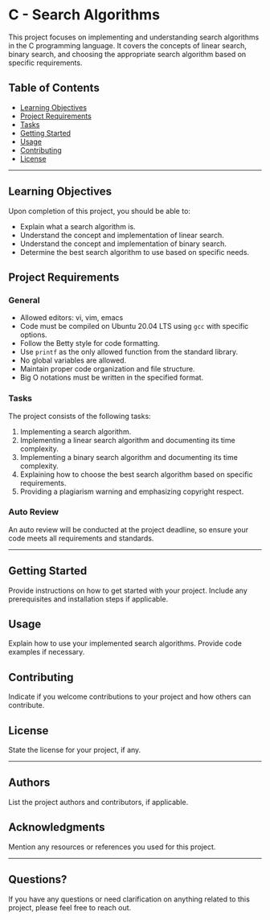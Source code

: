 # C - Search Algorithms

This project focuses on implementing and understanding search algorithms in the C programming language. It covers the concepts of linear search, binary search, and choosing the appropriate search algorithm based on specific requirements.

## Table of Contents

- [Learning Objectives](#learning-objectives)
- [Project Requirements](#project-requirements)
- [Tasks](#tasks)
- [Getting Started](#getting-started)
- [Usage](#usage)
- [Contributing](#contributing)
- [License](#license)

---

## Learning Objectives

Upon completion of this project, you should be able to:

- Explain what a search algorithm is.
- Understand the concept and implementation of linear search.
- Understand the concept and implementation of binary search.
- Determine the best search algorithm to use based on specific needs.

## Project Requirements

### General

- Allowed editors: vi, vim, emacs
- Code must be compiled on Ubuntu 20.04 LTS using `gcc` with specific options.
- Follow the Betty style for code formatting.
- Use `printf` as the only allowed function from the standard library.
- No global variables are allowed.
- Maintain proper code organization and file structure.
- Big O notations must be written in the specified format.

### Tasks

The project consists of the following tasks:

1. Implementing a search algorithm.
2. Implementing a linear search algorithm and documenting its time complexity.
3. Implementing a binary search algorithm and documenting its time complexity.
4. Explaining how to choose the best search algorithm based on specific requirements.
5. Providing a plagiarism warning and emphasizing copyright respect.

### Auto Review

An auto review will be conducted at the project deadline, so ensure your code meets all requirements and standards.

---

## Getting Started

Provide instructions on how to get started with your project. Include any prerequisites and installation steps if applicable.

## Usage

Explain how to use your implemented search algorithms. Provide code examples if necessary.

## Contributing

Indicate if you welcome contributions to your project and how others can contribute.

## License

State the license for your project, if any.

---

## Authors

List the project authors and contributors, if applicable.

## Acknowledgments

Mention any resources or references you used for this project.

---

## Questions?

If you have any questions or need clarification on anything related to this project, please feel free to reach out.


